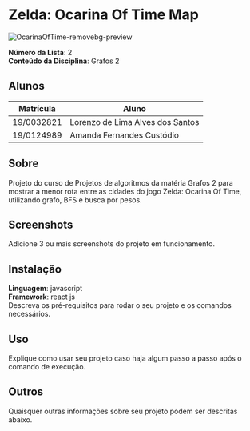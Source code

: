 # Zelda: Ocarina Of Time Map

![OcarinaOfTime-removebg-preview](https://user-images.githubusercontent.com/58089751/236870935-c1c462a1-87c2-4fd1-9aec-58372548d509.png)

**Número da Lista**: 2<br>
**Conteúdo da Disciplina**: Grafos 2 <br>

## Alunos
|Matrícula | Aluno |
| -- | -- |
| 19/0032821  |  Lorenzo de Lima Alves dos Santos |
| 19/0124989  |  Amanda Fernandes Custódio |

## Sobre 
Projeto do curso de Projetos de algoritmos da matéria Grafos 2 para mostrar a menor rota entre as cidades do jogo Zelda: Ocarina Of Time, utilizando grafo, BFS e busca por pesos. 

## Screenshots
Adicione 3 ou mais screenshots do projeto em funcionamento.

## Instalação 
**Linguagem**: javascript<br>
**Framework**: react js<br>
Descreva os pré-requisitos para rodar o seu projeto e os comandos necessários.

## Uso 
Explique como usar seu projeto caso haja algum passo a passo após o comando de execução.

## Outros 
Quaisquer outras informações sobre seu projeto podem ser descritas abaixo.




